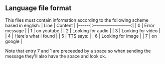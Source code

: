 ## Language file format
This files must contain information according to the following scheme based in english:
| Line |       Content       |
|------|:-------------------:|
|    0 | Error message       |
|    1 |   on youtube         |
|    2 | Looking for audio   |
|    3 | Looking for video   |
|    4 | Here's what I found |
|    5 | TTS says:           |
|    6 | Looking for image   |
|    7 |   on google          |

Note that entry 7 and 1 are preceeded by a space so when sending the message they'll also have the space and look ok.
